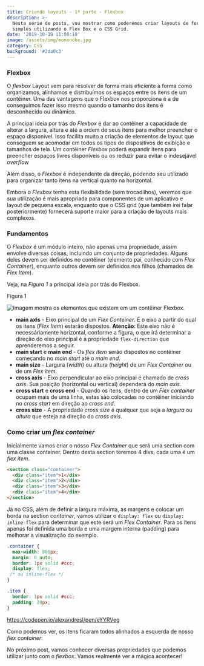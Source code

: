 ```yaml
---
title: Criando layouts - 1ª parte - Flexbox
description: >-
  Nesta série de posts, vou mostrar como poderemos criar layouts de forma
  simples utilizando o Flex Box e o CSS Grid.
date: '2019-10-19 11:08:10'
image: /assets/img/mononoke.jpg
category: CSS
background: '#2da0c3'
---
```

### Flexbox

O _flexbox_ Layout vem para resolver de forma mais eficiente a forma como organizamos, alinhamos e distribuímos os espaços entre os itens de um contêiner. Uma das vantagens que o Flexbox nos proporciona é a de conseguimos fazer isso mesmo quando o tamanho dos itens é desconhecido ou dinâmico.

A principal ideia por trás do _Flexbox_ é dar ao contêiner a capacidade de alterar a largura, altura e até a ordem de seus itens para melhor preencher o espaço disponível. Isso facilita muito a criação de elementos de layout que conseguem se acomodar em todos os tipos de dispositivos de exibição e tamanhos de tela. Um contêiner _Flexbox_ poderá expandir itens para preencher espaços livres disponíveis ou os reduzir para evitar o indesejável _overflow_

Além disso, o _Flexbox_ é independente da direção, podendo seu utilizado para organizar tanto itens na vertical quanto na horizontal. 

Embora o _Flexbox_ tenha esta flexibilidade (sem trocadilhos), veremos que sua utilização é mais apropriada para componentes de um aplicativo e layout de pequena escala, enquanto que o CSS grid (que também irei falar posteriormente) fornecerá suporte maior para a criação de layouts mais complexos.

### Fundamentos

O _Flexbox_ é um módulo inteiro, não apenas uma propriedade, assim envolve diversas coisas, incluindo um conjunto de propriedades. Alguns deles devem ser definidos no contêiner (elemento pai, conhecido com _Flex Container_), enquanto outros devem ser definidos nos filhos (chamados de _Flex Item_).

Veja, na _Figura 1_ a principal ideia por trás do Flexbox.

Figura 1

![Imagem mostra os elementos que existem em um contêiner Flexbox.](/assets/img/flexbox.jpg "Fundamentos do Flexbox")

* **main axis** - Eixo principal de um _Flex Conteiner_. É o eixo a partir do qual os itens (_Flex Item_) estarão dispostos. **Atenção**: Este eixo não é necessáriamente horizontal, conforme a figura, o que irá determinar a direção do eixo principal é a propriedade ```flex-direction``` que aprenderemos a seguir.
* **main start** e **main end** - Os _flex item_ serão dispostos no contêiner começando no _main start_ até o _main end_.
* **main size** - Largura (_width_) ou altura (_height_) de um _Flex Container_ ou de um _Flex item_.
* **cross axis** - Eixo perpendicular ao eixo principal é chamado de _cross axis_. Sua posição (horizontal ou vertical) dependerá do _main axis_.
* **cross start** e **cross end** - Quando os itens, dentro de um _Flex container_ ocupam mais de uma linha, estas são colocadas no contêiner iniciando no _cross start_ em direção ao _cross end_.
* **cross size** - A propriedade _cross size_ é qualquer que seja a _largura_ ou _altura_ que esteja na direção do _cross axis_.

### Como criar um _flex container_

Inicialmente vamos criar o nosso _Flex Container_ que será uma section com uma classe container. Dentro desta section teremos 4 divs, cada uma é um _flex item_.

```html
<section class="container">
  <div class="item">1</div>
  <div class="item">2</div>
  <div class="item">3</div>
  <div class="item">4</div>
</section>
```

Já no CSS, além de definir a largura máxima, as margens e colocar um borda na section _container_, vamos utilizar o ```display: flex``` ou ```display: inline-flex``` para determinar que este será um _Flex Container_. Para os itens apenas foi definida uma borda e uma margem interna (padding) para melhorar a visualização do exemplo.

```css
.container {
  max-width: 800px;
  margin: 0 auto;
  border: 1px solid #ccc;
  display: flex; /* ou inline-flex */
}

.item {
  border: 1px solid #ccc;
  padding: 20px;
}
```

https://codepen.io/alexandresl/pen/eYYRVeg

Como podemos ver, os itens ficaram todos alinhados a esquerda de nosso _flex container_.

No próximo post, vamos conhecer diversas propriedades que podemos utilizar junto com o _flexbox_. Vamos realmente ver a mágica acontecer!

